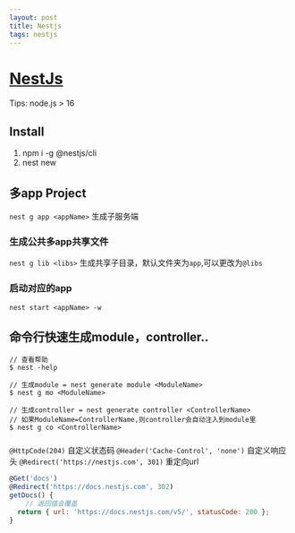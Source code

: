 ```yaml
---
layout: post
title: Nestjs
tags: nestjs
---
```


# [NestJs](https://docs.nestjs.com/)

Tips: node.js > 16

## Install
1. npm i -g @nestjs/cli
2. nest new <projectA>


## 多app Project
`nest g app <appName>` 生成子服务端

### 生成公共多app共享文件
`nest g lib <libs>` 生成共享子目录，默认文件夹为`app`,可以更改为`@libs`

### 启动对应的app
`nest start <appName> -w`

## 命令行快速生成module，controller..
```shell
// 查看帮助
$ nest -help

// 生成module = nest generate module <ModuleName>
$ nest g mo <ModuleName> 

// 生成controller = nest generate controller <ControllerName>
// 如果ModuleName=ControllerName,则controller会自动注入到module里
$ nest g co <ControllerName>
```

### 
`@HttpCode(204)` 自定义状态码
`@Header('Cache-Control', 'none')` 自定义响应头
`@Redirect('https://nestjs.com', 301)` 重定向url
```js
@Get('docs')
@Redirect('https://docs.nestjs.com', 302)
getDocs() {
	// 返回值会覆盖
  return { url: 'https://docs.nestjs.com/v5/', statusCode: 200 };
}
```